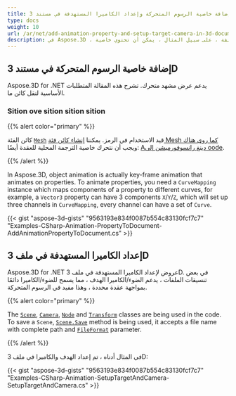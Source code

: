 ```yaml
---
title: إضافة خاصية الرسوم المتحركة وإعداد الكاميرا المستهدفة في مستند 3D
type: docs
weight: 10
url: /ar/net/add-animation-property-and-setup-target-camera-in-3d-document/
description: في Aspose.3D ، الرسوم المتحركة للكائن هي في الواقع رسوم متحركة بإطار رئيسي يتم حركتها على الخصائص. لتنشيط الخصائص ، تحتاج إلى مثيل انحناء يحدد مكونات خاصية إلى منحنيات مختلفة ، على سبيل المثال ، يمكن أن تحتوي خاصية Vector3 على 3 مكونات X/Y/Z ، والتي ستضع ثلاث قنوات في رسم الخرائط المنحنية ، يمكن أن تحتوي كل قناة على مجموعة من المنحنيات.
---
```

##  **إضافة خاصية الرسوم المتحركة في مستند 3D**
Aspose.3D for .NET يدعم عرض مشهد متحرك. تشرح هذه المقالة المتطلبات الأساسية لنقل كائن ما.
###  **Sition ove sition sition sition**
{{% alert color="primary" %}}

كائن الفئة [`Mesh`](https://reference.aspose.com/3d/net/aspose.threed.entities/mesh) قيد الاستخدام في الرمز. يمكننا [إنشاء كائن فئة Mesh كما روى هناك](/3d/ar/net/create-and-read-an-existing-3d-scene/) ويجب أن نتحرك خاصية الترجمة المحلية للعقدة أيضًا: [Aدينغ رانسوفورميشن إلى oode](/3d/ar/net/adding-transformation-to-the-node/).

{{% /alert %}}

In Aspose.3D, object animation is actually key-frame animation that animates on properties. To animate properties, you need a `CurveMapping` instance which maps components of a property to different curves, for example, a `Vector3` property can have 3 components `X`/`Y`/`Z`, which will set up three channels in `CurveMapping`, every channel can have a set of `Curve`.

{{< gist "aspose-3d-gists" "9563193e834f0087b554c83130fcf7c7" "Examples-CSharp-Animation-PropertyToDocument-AddAnimationPropertyToDocument.cs" >}}
##  **إعداد الكاميرا المستهدفة في ملف 3D**
Aspose.3D for .NET عروض لإعداد الكاميرا المستهدفة في ملف 3D. في بعض تنسيقات الملفات ، يدعم الضوء/الكاميرا الهدف ، مما يسمح للضوء/الكاميرا دائمًا بمواجهة عقدة محددة ، وهذا مفيد في الرسوم المتحركة.

{{% alert color="primary" %}}

The [`Scene`](https://reference.aspose.com/3d/net/aspose.threed/scene), [`Camera`](https://reference.aspose.com/3d/net/aspose.threed.entities/camera), [`Node`](https://reference.aspose.com/3d/net/aspose.threed/node) and [`Transform`](https://reference.aspose.com/3d/net/aspose.threed/transform) classes are being used in the code. To save a `Scene`, [`Scene.Save`](https://reference.aspose.com/3d/net/aspose.threed/scene/methods/save) method is being used, it accepts a file name with complete path and [`FileFormat`](https://reference.aspose.com/3d/net/aspose.threed/fileformat) parameter.

{{% /alert %}}

في المثال أدناه ، تم إعداد الهدف والكاميرا في ملف 3D:

{{< gist "aspose-3d-gists" "9563193e834f0087b554c83130fcf7c7" "Examples-CSharp-Animation-SetupTargetAndCamera-SetupTargetAndCamera.cs" >}}
